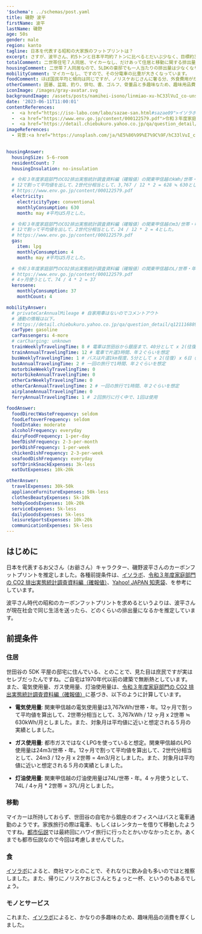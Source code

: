```yaml
---
'$schema': ../schemas/post.yaml
title: 磯野 波平
firstName: 波平
lastName: 磯野
age: 50s
gender: male
region: kanto
tagline: 日本を代表する昭和の大家族のフットプリントは？
excerpt: さすが、波平さん、約5トンと日本平均約７トンに比べるとだいぶ少なく、目標約3トンに向けて中間地点の排出量です。
totalComment: 二世帯住宅７人同居、マイカーなし、だけあって住居と移動に関する排出量が少ないですね。
housingComment: 二世帯７人同居なので、5LDKの豪邸でも一人当たりの排出量は少なくなります。ここで、-1.18トン稼いでいます。
mobilityComment: マイカーなし、ですので、その分電車の比重が大きくなっています。
foodComment: ほぼ国民平均と傾向は同じですが、ノリスケおじさんに奢る分、外食費用がかさんでいます。
otherComment: 囲碁、盆栽、釣り、俳句、書、ゴルフ、骨董品と多趣味なため、趣味用品費用が大きいです。
iconImage: /images/gray-avatar.svg
backgroundImage: /assets/posts/namihei-isono/linmiao-xu-hC33lVuI_co-unsplash.jpg
date: '2023-06-11T11:00:01'
contentReferences:
  -  <a href="https://iso-labo.com/labo/sazae-san.html#sazae09">イソラボ</a>
  -  <a href="https://www.env.go.jp/content/000122579.pdf">令和３年度家庭部門のCO2排出実態統計調査資料編（確報値）</a>
  -  <a href="https://detail.chiebukuro.yahoo.co.jp/qa/question_detail/q12111688952">Yahoo! JAPAN 知恵袋</a>
imageReferences: 
  - 背景:<a href="https://unsplash.com/ja/%E5%86%99%E7%9C%9F/hC33lVuI_co?utm_source=unsplash&utm_medium=referral&utm_content=creditCopyText">Unsplash</a>の<a href="https://unsplash.com/@linrock?utm_source=unsplash&utm_medium=referral&utm_content=creditCopyText">Linmiao Xu</a>が撮影した写真
  

housingAnswer:
  housingSize: 5-6-room
  residentCount: 7
  housingInsulation: no-insulation

  # 令和３年度家庭部門のCO2排出実態統計調査資料編（確報値）の関東甲信越のkWh/世帯・年が3,767kWh
  # 12で割って平均値を出して、2世代分相当として、3,767 / 12 * 2 = 628 ≒ 630とした。
  # https://www.env.go.jp/content/000122579.pdf
  electricity:
    electricityType: conventional
    monthlyConsumption: 630
    month: may #平均は5月とした。

  # 令和３年度家庭部門のCO2排出実態統計調査資料編（確報値）の関東甲信越のm3/世帯・年が24
  # 12で割って平均値を出して、2世代分相当として、24 / 12 * 2 = 4とした。
  # https://www.env.go.jp/content/000122579.pdf
  gas:
    item: lpg
    monthlyConsumption: 4
    month: may #平均は5月とした。

  # 令和３年度家庭部門のCO2排出実態統計調査資料編（確報値）の関東甲信越のL/世帯・年が74
  # https://www.env.go.jp/content/000122579.pdf
  # 4ヶ月使うとして、74 / 4 * 2 = 37
  kerosene:
    monthlyConsumption: 37
    monthCount: 4

mobilityAnswer:
  # privateCarAnnualMileage # 自家用車はないのでコメントアウト
  # 通勤の情報は以下。
  # https://detail.chiebukuro.yahoo.co.jp/qa/question_detail/q12111688952
  carType: gasoline
  carPassengers: 4-more
  # carCharging: unknown
  trainWeeklyTravelingTime: 8 # 電車は世田谷から銀座まで、40分として x 2(往復) x 6日（当時は土曜も働いていた） = 8 hr
  trainAnnualTravelingTime: 12 # 電車で片道3時間、年２ぐらいを想定
  busWeeklyTravelingTime: 1 # バスは片道1km程度、5分として x 2(往復) x 6日（当時は土曜も働いていた） = 1 hr
  busAnnualTravelingTime: 2 # 一回の旅行で1時間、年２ぐらいを想定
  motorbikeWeeklyTravelingTime: 0
  motorbikeAnnualTravelingTime: 0
  otherCarWeeklyTravelingTime: 0
  otherCarAnnualTravelingTime: 2 # 一回の旅行で1時間、年２ぐらいを想定
  airplaneAnnualTravelingTime: 0
  ferryAnnualTravelingTime: 1 # ２回旅行に行く中で、1回は使用

foodAnswer:
  foodDirectWasteFrequency: seldom
  foodLeftoverFrequency: seldom
  foodIntake: moderate
  alcoholFrequency: everyday
  dairyFoodFrequency: 1-per-day
  beefDishFrequency: 2-3-per-month
  porkDishFrequency: 1-per-week
  chickenDishFrequency: 2-3-per-week
  seafoodDishFrequency: everyday
  softDrinkSnackExpenses: 3k-less
  eatOutExpenses: 10k-20k

otherAnswer:
  travelExpenses: 30k-50k
  applianceFurnitureExpenses: 50k-less
  clothesBeautyExpenses: 5k-10k
  hobbyGoodsExpenses: 10k-20k
  serviceExpenses: 5k-less
  dailyGoodsExpenses: 5k-less
  leisureSportsExpenses: 10k-20k
  communicationExpenses: 5k-less
---
```


## はじめに

日本を代表するお父さん（お爺さん）キャラクター、磯野波平さんのカーボンフットプリントを推定しました。各種前提条件は、[イソラボ](https://iso-labo.com/labo/sazae-san.html#sazae09)、[令和３年度家庭部門の CO2 排出実態統計調査資料編（確報値）](https://www.env.go.jp/content/000122579.pdf)、[Yahoo! JAPAN 知恵袋](https://detail.chiebukuro.yahoo.co.jp/qa/question_detail/q12111688952)、を参考にしています。

波平さん時代の昭和のカーボンフットプリントを求めるというよりは、波平さんが現在社会で同じ生活を送ったら、どのくらいの排出量になるかを推定しています。

## 前提条件

### 住居

世田谷の 5DK 平屋の邸宅に住んでいる、とのことで、見た目は庶民ですが実はセレブだったんですね。ご自宅は1970年代以前の建築で無断熱としています。
また、電気使用量、ガス使用量、灯油使用量は、[令和３年度家庭部門の CO2 排出実態統計調査資料編（確報値）](https://www.env.go.jp/content/000122579.pdf)に基づき、以下のように計算しています。

- **電気使用量**: 関東甲信越の電気使用量は3,767kWh/世帯・年。12ヶ月で割って平均値を算出して、2世帯分相当として、3,767kWh / 12 ヶ月 x 2世帯 ≒ 630kWh/月としました。また、対象月は平均値に近いと想定される５月の実績としました。

- **ガス使用量**: 都市ガスではなくLPGを使っていると想定。関東甲信越のLPG使用量は24m3/世帯・年。12ヶ月で割って平均値を算出して、2世代分相当として、24m3 / 12ヶ月 x 2世帯 = 4m3/月としました。また、対象月は平均値に近いと想定される５月の実績としました。

- **灯油使用量**: 関東甲信越の灯油使用量は74L/世帯・年。4 ヶ月使うとして、74L / 4ヶ月 * 2世帯 = 37L/月としました。

### 移動

マイカーは所持しておらず、世田谷の自宅から銀座のオフィスへはバスと電車通勤のようです。家族旅行の際は電車、もしくはレンタカーを借りて移動したようですね。[都市伝説](https://ghibli-tosidensetu.com/%E3%82%B5%E3%82%B6%E3%82%A8%E3%81%95%E3%82%93%E3%81%AE%E6%9C%80%E7%B5%82%E5%9B%9E%E3%81%AF%E3%83%8F%E3%83%AF%E3%82%A4%E6%97%85%E8%A1%8C%EF%BC%81%E6%84%8F%E5%A4%96%E9%81%8E%E3%81%8E%E3%82%8B%E7%B5%90.html)では最終回にハワイ旅行に行ったとかいかなかったとか。あくまでも都市伝説なので今回は考慮しませんでした。

### 食

[イソラボ](https://iso-labo.com/labo/sazae-san.html#sazae09)によると、商社マンとのことで、それなりに飲み会も多いのではと推察しました。また、帰りにノリスケおじさんとちょっと一杯、というのもあるでしょう。

### モノとサービス

これまた、[イソラボ](https://iso-labo.com/labo/sazae-san.html#sazae09)によると、かなりの多趣味のため、趣味用品の消費を厚くしました。
